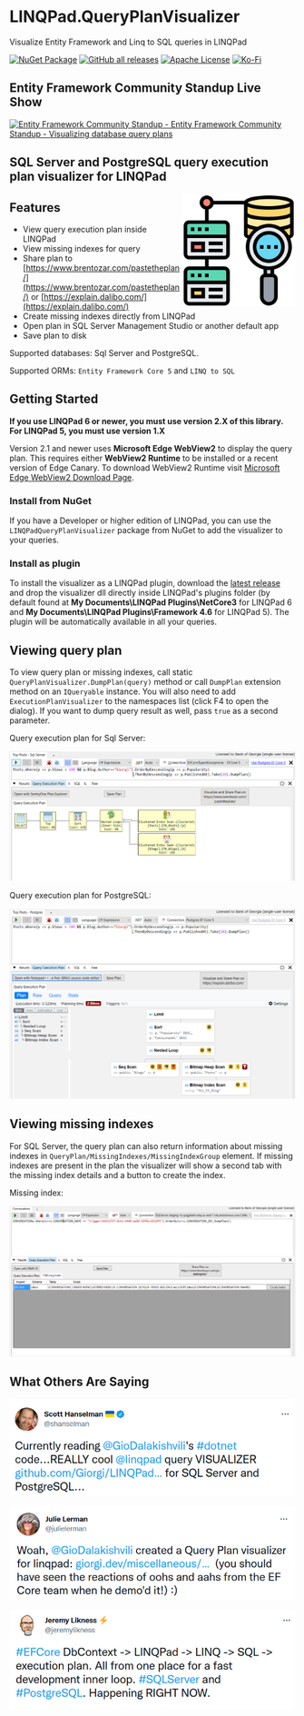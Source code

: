 # LINQPad.QueryPlanVisualizer

Visualize Entity Framework and Linq to SQL queries in LINQPad

[![NuGet Package](https://img.shields.io/nuget/dt/LINQPadQueryPlanVisualizer.svg?label=LINQPadQueryPlanVisualizer&style=flat-square&logo=NuGet)](https://www.nuget.org/packages/LINQPadQueryPlanVisualizer/)
[![GitHub all releases](https://img.shields.io/github/downloads/Giorgi/LINQPad.QueryPlanVisualizer/total?logo=github&style=flat-square)](https://github.com/Giorgi/LINQPad.QueryPlanVisualizer/releases)
[![Apache License](https://img.shields.io/badge/License-Apache%202.0-blue.svg?style=flat-square&logo=Apache)](License.md)
[![Ko-Fi](https://img.shields.io/static/v1?style=flat-square&message=Support%20the%20Project&color=success&style=plastic&logo=ko-fi&label=$$)](https://ko-fi.com/U6U81LHU8)

## Entity Framework Community Standup Live Show

[![Entity Framework Community Standup - Entity Framework Community Standup - Visualizing database query plans](https://img.youtube.com/vi/Zhy5antRDJk/0.jpg)](https://www.youtube.com/watch?v=Zhy5antRDJk)

## SQL Server and PostgreSQL query execution plan visualizer for LINQPad

<img align="right" width="200" height="200" src="IconSmall.png">

## Features

* View query execution plan inside LINQPad
* View missing indexes for query
* Share plan to [https://www.brentozar.com/pastetheplan/](https://www.brentozar.com/pastetheplan/) or [https://explain.dalibo.com/](https://explain.dalibo.com/)
* Create missing indexes directly from LINQPad
* Open plan in SQL Server Management Studio or another default app
* Save plan to disk

Supported databases: Sql Server and PostgreSQL.

Supported ORMs: `Entity Framework Core 5` and `LINQ to SQL`

## Getting Started

**If you use LINQPad 6 or newer, you must use version 2.X of this library. For LINQPad 5, you must use version 1.X**

Version 2.1 and newer uses **Microsoft Edge WebView2** to display the query plan. This requires either **WebView2 Runtime** to be installed or a recent version of Edge Canary. To download WebView2 Runtime visit [Microsoft Edge WebView2 Download Page](https://developer.microsoft.com/en-us/microsoft-edge/webview2/).

### Install from NuGet

If you have a Developer or higher edition of LINQPad, you can use the `LINQPadQueryPlanVisualizer` package from NuGet
to add the visualizer to your queries.

### Install as plugin

To install the visualizer as a LINQPad plugin, download the [latest release](https://github.com/Giorgi/QueryPlanVisualizer/releases/latest) and drop the visualizer dll directly inside LINQPad's plugins folder (by default found at **My Documents\LINQPad Plugins\NetCore3** for LINQPad 6 and **My Documents\LINQPad Plugins\Framework 4.6** for LINQPad 5). The plugin will be automatically available in all your queries.

## Viewing query plan

To view query plan or missing indexes, call static `QueryPlanVisualizer.DumpPlan(query)` method or call `DumpPlan` extension method on an `IQueryable` instance. You will also need to add `ExecutionPlanVisualizer` to the namespaces list (click F4 to open the dialog). If you want to dump query result as well, pass `true` as a second parameter.

Query execution plan for Sql Server:

![Sql Server query plan](screenshots/Query%20Plan.PNG "Query execution plan inside LINQPad")

Query execution plan for PostgreSQL:

![PostgreSQL query plan](screenshots/Postgres%20Query%20Plan.PNG "Query execution plan inside LINQPad")

## Viewing missing indexes

For SQL Server, the query plan can also return information about missing indexes in `QueryPlan/MissingIndexes/MissingIndexGroup` element. If missing indexes are present in the plan the visualizer will show a second tab with the missing index details and a button to create the index.

Missing index:

![missing indexes](screenshots/Missing%20Index.PNG "Missing index")

## What Others Are Saying

[![Scott Hanselman](screenshots/Scott%20Hanselman.png "Scott Hanselman")](https://twitter.com/shanselman/status/1555036430392389632)

[![Julie Lerman](screenshots/Julie%20Lerman.png "Julie Lerman")](https://twitter.com/julielerman/status/1415367790844907527)

[![Jeremy Likness](screenshots/Jeremy%20Likness.png "Jeremy Likness")](https://twitter.com/jeremylikness/status/1415368187760185346)
